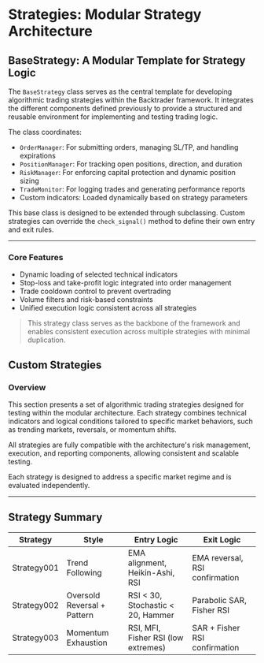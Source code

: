 # Strategies: Modular Strategy Architecture

## BaseStrategy: A Modular Template for Strategy Logic

The `BaseStrategy` class serves as the central template for developing algorithmic trading strategies within the Backtrader framework. It integrates the different components defined previously to provide a structured and reusable environment for implementing and testing trading logic.

The class coordinates:

- `OrderManager`: For submitting orders, managing SL/TP, and handling expirations  
- `PositionManager`: For tracking open positions, direction, and duration  
- `RiskManager`: For enforcing capital protection and dynamic position sizing  
- `TradeMonitor`: For logging trades and generating performance reports  
- Custom indicators: Loaded dynamically based on strategy parameters

This base class is designed to be extended through subclassing. Custom strategies can override the `check_signal()` method to define their own entry and exit rules.

---

### Core Features

- Dynamic loading of selected technical indicators  
- Stop-loss and take-profit logic integrated into order management  
- Trade cooldown control to prevent overtrading  
- Volume filters and risk-based constraints  
- Unified execution logic consistent across all strategies

> This strategy class serves as the backbone of the framework and enables consistent execution across multiple strategies with minimal duplication.

## Custom Strategies

### Overview

This section presents a set of algorithmic trading strategies designed for testing within the modular architecture. Each strategy combines technical indicators and logical conditions tailored to specific market behaviors, such as trending markets, reversals, or momentum shifts.

All strategies are fully compatible with the architecture's risk management, execution, and reporting components, allowing consistent and scalable testing.

Each strategy is designed to address a specific market regime and is evaluated independently.

---

## Strategy Summary

| Strategy     | Style                      | Entry Logic                          | Exit Logic                          |
|--------------|----------------------------|---------------------------------------|--------------------------------------|
| Strategy001  | Trend Following            | EMA alignment, Heikin-Ashi, RSI       | EMA reversal, RSI confirmation       |
| Strategy002  | Oversold Reversal + Pattern | RSI < 30, Stochastic < 20, Hammer     | Parabolic SAR, Fisher RSI            |
| Strategy003  | Momentum Exhaustion        | RSI, MFI, Fisher RSI (low extremes)   | SAR + Fisher RSI confirmation        |
